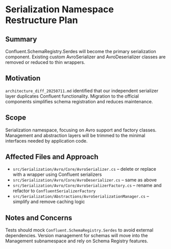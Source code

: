 # Serialization Namespace Restructure Plan

## Summary
Confluent.SchemaRegistry.Serdes will become the primary serialization component. Existing custom AvroSerializer and AvroDeserializer classes are removed or reduced to thin wrappers.

## Motivation
`architecture_diff_20250711.md` identified that our independent serializer layer duplicates Confluent functionality. Migration to the official components simplifies schema registration and reduces maintenance.

## Scope
Serialization namespace, focusing on Avro support and factory classes. Management and abstraction layers will be trimmed to the minimal interfaces needed by application code.

## Affected Files and Approach
- `src/Serialization/Avro/Core/AvroSerializer.cs` – delete or replace with a wrapper using Confluent serializers
- `src/Serialization/Avro/Core/AvroDeserializer.cs` – same as above
- `src/Serialization/Avro/Core/AvroSerializerFactory.cs` – rename and refactor to `ConfluentSerializerFactory`
- `src/Serialization/Abstractions/AvroSerializationManager.cs` – simplify and remove caching logic

## Notes and Concerns
Tests should mock `Confluent.SchemaRegistry.Serdes` to avoid external dependencies. Version management for schemas will move into the Management subnamespace and rely on Schema Registry features.
